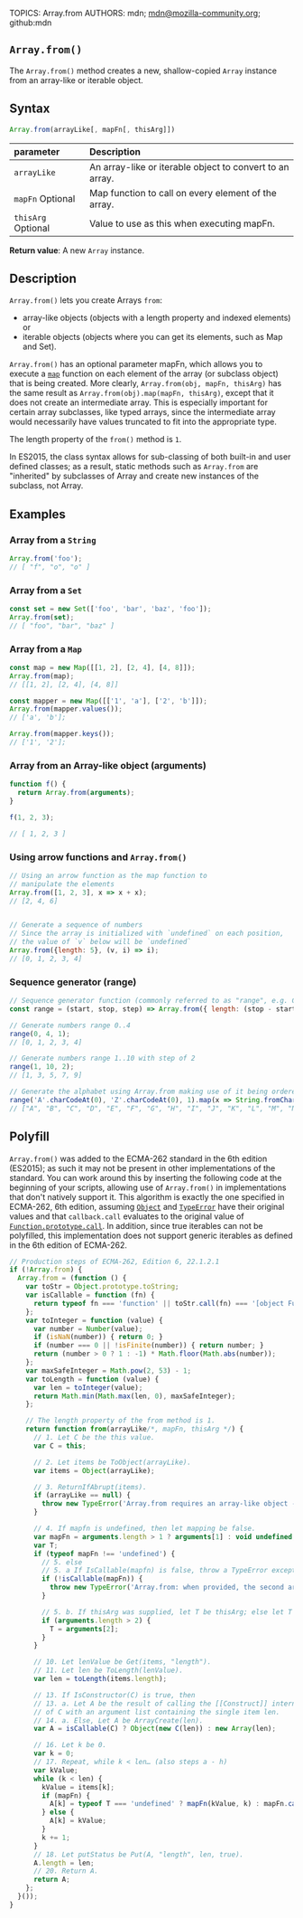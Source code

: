 TOPICS: Array.from
AUTHORS: mdn; mdn@mozilla-community.org; github:mdn

## `Array.from()`

The `Array.from()` method creates a new, shallow-copied `Array` instance from an array-like or
iterable object.

## Syntax

```javascript
Array.from(arrayLike[, mapFn[, thisArg]])
```

| parameter | Description |
| :-- | :-- |
| `arrayLike` | An array-like or iterable object to convert to an array. |
| `mapFn` Optional | Map function to call on every element of the array. |
| `thisArg` Optional | Value to use as this when executing mapFn. |

**Return value**: A new `Array` instance.

## Description

`Array.from()` lets you create Arrays `from`:

- array-like objects (objects with a length property and indexed elements) or
- iterable objects (objects where you can get its elements, such as Map and Set).

`Array.from()` has an optional parameter mapFn, which allows you to execute a [`map`](/en/webfrontend/Array.prototype.map)
function on each element of the array (or subclass object) that is being created. More clearly,
`Array.from(obj, mapFn, thisArg)` has the same result as `Array.from(obj).map(mapFn, thisArg)`,
except that it does not create an intermediate array. This is especially important for certain
array subclasses, like typed arrays, since the intermediate array would necessarily have values
truncated to fit into the appropriate type.

The length property of the `from()` method is `1`.

In ES2015, the class syntax allows for sub-classing of both built-in and user defined classes; as a
result, static methods such as `Array.from` are "inherited" by subclasses of Array and create new
instances of the subclass, not Array.

## Examples

### Array from a `String`

```javascript
Array.from('foo');
// [ "f", "o", "o" ]
```

### Array from a `Set`

```javascript
const set = new Set(['foo', 'bar', 'baz', 'foo']);
Array.from(set);
// [ "foo", "bar", "baz" ]
```

### Array from a `Map`

```javascript
const map = new Map([[1, 2], [2, 4], [4, 8]]);
Array.from(map);
// [[1, 2], [2, 4], [4, 8]]

const mapper = new Map([['1', 'a'], ['2', 'b']]);
Array.from(mapper.values());
// ['a', 'b'];

Array.from(mapper.keys());
// ['1', '2'];
```

### Array from an Array-like object (arguments)

```javascript
function f() {
  return Array.from(arguments);
}

f(1, 2, 3);

// [ 1, 2, 3 ]
```

### Using arrow functions and `Array.from()`

```javascript
// Using an arrow function as the map function to
// manipulate the elements
Array.from([1, 2, 3], x => x + x);
// [2, 4, 6]


// Generate a sequence of numbers
// Since the array is initialized with `undefined` on each position,
// the value of `v` below will be `undefined`
Array.from({length: 5}, (v, i) => i);
// [0, 1, 2, 3, 4]
```

### Sequence generator (range)

```javascript
// Sequence generator function (commonly referred to as "range", e.g. Clojure, PHP etc)
const range = (start, stop, step) => Array.from({ length: (stop - start) / step + 1}, (_, i) => start + (i * step));

// Generate numbers range 0..4
range(0, 4, 1);
// [0, 1, 2, 3, 4]

// Generate numbers range 1..10 with step of 2
range(1, 10, 2);
// [1, 3, 5, 7, 9]

// Generate the alphabet using Array.from making use of it being ordered as a sequence
range('A'.charCodeAt(0), 'Z'.charCodeAt(0), 1).map(x => String.fromCharCode(x));
// ["A", "B", "C", "D", "E", "F", "G", "H", "I", "J", "K", "L", "M", "N", "O", "P", "Q", "R", "S", "T", "U", "V", "W", "X", "Y", "Z"]
```

## Polyfill

`Array.from()` was added to the ECMA-262 standard in the 6th edition (ES2015); as such it may not be
present in other implementations of the standard. You can work around this by inserting the
following code at the beginning of your scripts, allowing use of `Array.from()` in implementations
that don't natively support it. This algorithm is exactly the one specified in ECMA-262,
6th edition, assuming [`Object`](/en/webfrontend/Object) and [`TypeError`](/en/webfrontend/TypeError)
have their original values and that `callback.call` evaluates to the original value of [`Function.prototype.call`](/en/webfrontend/Function.prototype.call).
In addition, since true iterables can not be polyfilled, this implementation does not support
generic iterables as defined in the 6th edition of ECMA-262.

```javascript
// Production steps of ECMA-262, Edition 6, 22.1.2.1
if (!Array.from) {
  Array.from = (function () {
    var toStr = Object.prototype.toString;
    var isCallable = function (fn) {
      return typeof fn === 'function' || toStr.call(fn) === '[object Function]';
    };
    var toInteger = function (value) {
      var number = Number(value);
      if (isNaN(number)) { return 0; }
      if (number === 0 || !isFinite(number)) { return number; }
      return (number > 0 ? 1 : -1) * Math.floor(Math.abs(number));
    };
    var maxSafeInteger = Math.pow(2, 53) - 1;
    var toLength = function (value) {
      var len = toInteger(value);
      return Math.min(Math.max(len, 0), maxSafeInteger);
    };

    // The length property of the from method is 1.
    return function from(arrayLike/*, mapFn, thisArg */) {
      // 1. Let C be the this value.
      var C = this;

      // 2. Let items be ToObject(arrayLike).
      var items = Object(arrayLike);

      // 3. ReturnIfAbrupt(items).
      if (arrayLike == null) {
        throw new TypeError('Array.from requires an array-like object - not null or undefined');
      }

      // 4. If mapfn is undefined, then let mapping be false.
      var mapFn = arguments.length > 1 ? arguments[1] : void undefined;
      var T;
      if (typeof mapFn !== 'undefined') {
        // 5. else
        // 5. a If IsCallable(mapfn) is false, throw a TypeError exception.
        if (!isCallable(mapFn)) {
          throw new TypeError('Array.from: when provided, the second argument must be a function');
        }

        // 5. b. If thisArg was supplied, let T be thisArg; else let T be undefined.
        if (arguments.length > 2) {
          T = arguments[2];
        }
      }

      // 10. Let lenValue be Get(items, "length").
      // 11. Let len be ToLength(lenValue).
      var len = toLength(items.length);

      // 13. If IsConstructor(C) is true, then
      // 13. a. Let A be the result of calling the [[Construct]] internal method
      // of C with an argument list containing the single item len.
      // 14. a. Else, Let A be ArrayCreate(len).
      var A = isCallable(C) ? Object(new C(len)) : new Array(len);

      // 16. Let k be 0.
      var k = 0;
      // 17. Repeat, while k < len… (also steps a - h)
      var kValue;
      while (k < len) {
        kValue = items[k];
        if (mapFn) {
          A[k] = typeof T === 'undefined' ? mapFn(kValue, k) : mapFn.call(T, kValue, k);
        } else {
          A[k] = kValue;
        }
        k += 1;
      }
      // 18. Let putStatus be Put(A, "length", len, true).
      A.length = len;
      // 20. Return A.
      return A;
    };
  }());
}
```
